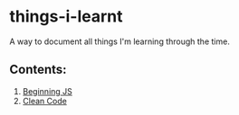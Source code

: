 # things-i-learnt
A way to document all things I'm learning through the time.

## Contents:

1. [Beginning JS](https://github.com/saracrz/things-i-learned/blob/main/beginning-javascript.md)
2. [Clean Code](https://github.com/saracrz/things-i-learned/blob/main/clean-code)



